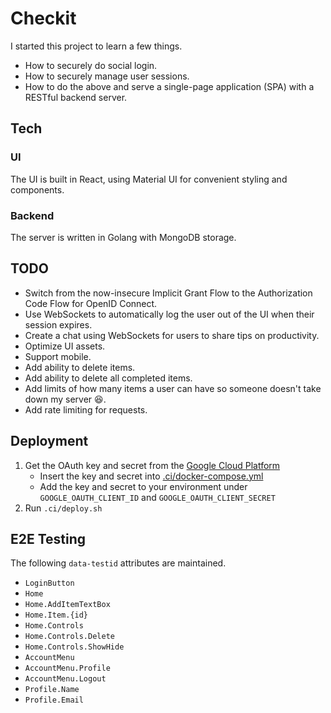 # Checkit

I started this project to learn a few things.

- How to securely do social login.
- How to securely manage user sessions.
- How to do the above and serve a single-page application (SPA) with a RESTful backend server.

## Tech

### UI

The UI is built in React, using Material UI for convenient styling and components.

### Backend

The server is written in Golang with MongoDB storage.

## TODO

- Switch from the now-insecure Implicit Grant Flow to the Authorization Code Flow for OpenID Connect.
- Use WebSockets to automatically log the user out of the UI when their session expires.
- Create a chat using WebSockets for users to share tips on productivity.
- Optimize UI assets.
- Support mobile.
- Add ability to delete items.
- Add ability to delete all completed items.
- Add limits of how many items a user can have so someone doesn't take down my server 😆.
- Add rate limiting for requests.

## Deployment

1. Get the OAuth key and secret from the [Google Cloud Platform](https://console.cloud.google.com/apis/credentials?authuser=1&project=test-oauth2-266303&supportedpurview=project)
    - Insert the key and secret into [.ci/docker-compose.yml](.ci/docker-compose.yml)
    - Add the key and secret to your environment under `GOOGLE_OAUTH_CLIENT_ID` and `GOOGLE_OAUTH_CLIENT_SECRET`
2. Run `.ci/deploy.sh`

## E2E Testing

The following `data-testid` attributes are maintained.

- `LoginButton`
- `Home`
- `Home.AddItemTextBox`
- `Home.Item.{id}`
- `Home.Controls`
- `Home.Controls.Delete`
- `Home.Controls.ShowHide`
- `AccountMenu`
- `AccountMenu.Profile`
- `AccountMenu.Logout`
- `Profile.Name`
- `Profile.Email`
